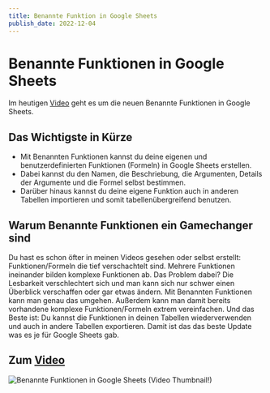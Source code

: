 ```yaml
---
title: Benannte Funktion in Google Sheets
publish_date: 2022-12-04
---
```


# Benannte Funktionen in Google Sheets

Im heutigen [Video](https://youtu.be/L2LVHTGzizU) geht es um die neuen Benannte Funktionen in Google Sheets. 

## Das Wichtigste in Kürze

- Mit Benannten Funktionen kannst du deine eigenen und benutzerdefinierten Funktionen (Formeln) in Google Sheets erstellen.
- Dabei kannst du den Namen, die Beschriebung, die Argumenten, Details der Argumente und die Formel selbst bestimmen.
- Darüber hinaus kannst du deine eigene Funktion auch in anderen Tabellen importieren und somit tabellenübergreifend benutzen. 

## Warum Benannte Funktionen ein Gamechanger sind

Du hast es schon öfter in meinen Videos gesehen oder selbst erstellt: Funktionen/Formeln die tief verschachtelt sind. Mehrere Funktionen ineinander bilden komplexe Funktionen ab. Das Problem dabei? Die Lesbarkeit verschlechtert sich und man kann sich nur schwer einen Überblick verschaffen oder gar etwas ändern. Mit Benannten Funktionen kann man genau das umgehen. Außerdem kann man damit bereits vorhandene komplexe Funktionen/Formeln extrem vereinfachen. Und das Beste ist: Du kannst die Funktionen in deinen Tabellen wiederverwenden und auch in andere Tabellen exportieren. Damit ist das das beste Update was es je für Google Sheets gab.

## Zum [Video](https://youtu.be/L2LVHTGzizU)

![Benannte Funktionen in Google Sheets (Video Thumbnail!)](../thumbnails/Fertig403.jpg "Benannte Funktionen in Google Sheets (Video Thumbnail!)")